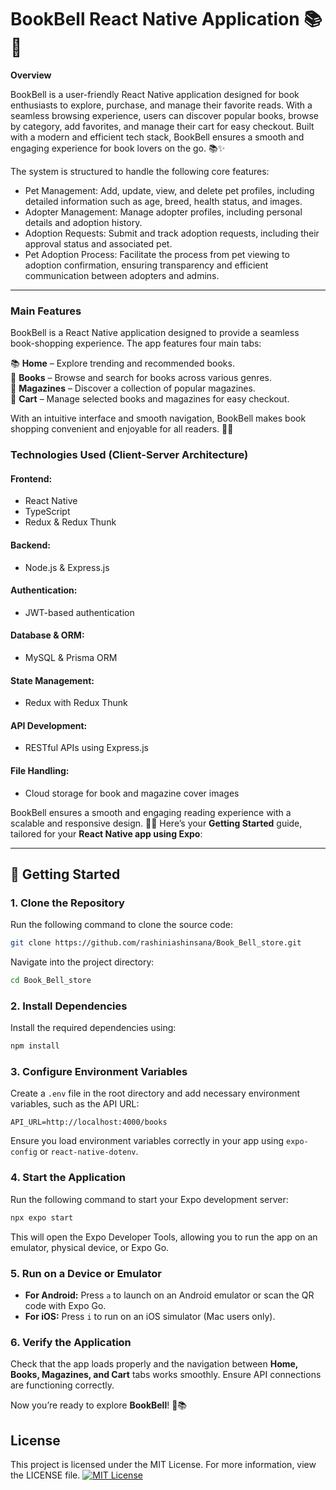 # BookBell React Native Application 📚🔔


**Overview**  

BookBell is a user-friendly React Native application designed for book enthusiasts to explore, purchase, and manage their favorite reads. With a seamless browsing experience, users can discover popular books, browse by category, add favorites, and manage their cart for easy checkout. Built with a modern and efficient tech stack, BookBell ensures a smooth and engaging experience for book lovers on the go. 📚✨


The system is structured to handle the following core features:

- Pet Management: Add, update, view, and delete pet profiles, including detailed information such as age, breed, health status, and images.
- Adopter Management: Manage adopter profiles, including personal details and adoption history.
- Adoption Requests: Submit and track adoption requests, including their approval status and associated pet.
- Pet Adoption Process: Facilitate the process from pet viewing to adoption confirmation, ensuring transparency and efficient communication between adopters and admins.

 

---

### **Main Features**  

BookBell is a React Native application designed to provide a seamless book-shopping experience. The app features four main tabs:  

📚 **Home** – Explore trending and recommended books.  
📖 **Books** – Browse and search for books across various genres.  
📰 **Magazines** – Discover a collection of popular magazines.  
🛒 **Cart** – Manage selected books and magazines for easy checkout.  

With an intuitive interface and smooth navigation, BookBell makes book shopping convenient and enjoyable for all readers. 🚀✨

### **Technologies Used (Client-Server Architecture)**  

#### **Frontend:**  
- React Native  
- TypeScript  
- Redux & Redux Thunk  

#### **Backend:**  
- Node.js & Express.js  

#### **Authentication:**  
- JWT-based authentication  

#### **Database & ORM:**  
- MySQL & Prisma ORM  

#### **State Management:**  
- Redux with Redux Thunk  

#### **API Development:**  
- RESTful APIs using Express.js  

#### **File Handling:**  
- Cloud storage for book and magazine cover images  

BookBell ensures a smooth and engaging reading experience with a scalable and responsive design. 🚀📖
Here’s your **Getting Started** guide, tailored for your **React Native app using Expo**:  

---

## 🚀 **Getting Started**  

### **1. Clone the Repository**  
Run the following command to clone the source code:  
```bash
git clone https://github.com/rashiniashinsana/Book_Bell_store.git
```
Navigate into the project directory:  
```bash
cd Book_Bell_store
```

### **2. Install Dependencies**  
Install the required dependencies using:  
```bash
npm install
```

### **3. Configure Environment Variables**  
Create a `.env` file in the root directory and add necessary environment variables, such as the API URL:  
```env
API_URL=http://localhost:4000/books
```
Ensure you load environment variables correctly in your app using `expo-config` or `react-native-dotenv`.  

### **4. Start the Application**  
Run the following command to start your Expo development server:  
```bash
npx expo start
```
This will open the Expo Developer Tools, allowing you to run the app on an emulator, physical device, or Expo Go.  

### **5. Run on a Device or Emulator**  
- **For Android:** Press `a` to launch on an Android emulator or scan the QR code with Expo Go.  
- **For iOS:** Press `i` to run on an iOS simulator (Mac users only).  

### **6. Verify the Application**  
Check that the app loads properly and the navigation between **Home, Books, Magazines, and Cart** tabs works smoothly. Ensure API connections are functioning correctly.  

Now you’re ready to explore **BookBell**! 🚀📚
## License

This project is licensed under the MIT License. For more information, view the LICENSE file.
[![MIT License](https://img.shields.io/badge/License-MIT-green.svg)](https://github.com/rashiniashinsana/Book_Bell_store/blob/master/LICENSE.md)
